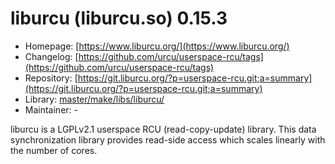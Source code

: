 # liburcu (liburcu.so) 0.15.3
  - Homepage: [https://www.liburcu.org/](https://www.liburcu.org/)
  - Changelog: [https://github.com/urcu/userspace-rcu/tags](https://github.com/urcu/userspace-rcu/tags)
  - Repository: [https://git.liburcu.org/?p=userspace-rcu.git;a=summary](https://git.liburcu.org/?p=userspace-rcu.git;a=summary)
  - Library: [master/make/libs/liburcu/](https://github.com/Freetz-NG/freetz-ng/tree/master/make/libs/liburcu/)
  - Maintainer: -

liburcu is a LGPLv2.1 userspace RCU (read-copy-update) library. This data synchronization library provides read-side access which scales linearly with the number of cores.
